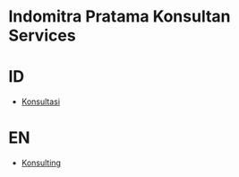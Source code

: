 # Indomitra Pratama Konsultan Services
# ID
- [Konsultasi](/Consulting-ID.md)
# EN
- [Konsulting](/Consulting-EN.md)